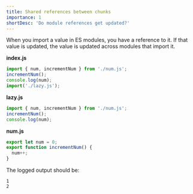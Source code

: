 ```yaml
---
title: Shared references between chunks
importance: 1
shortDesc: 'Do module references get updated?'
---
```


When you import a value in ES modules, you have a reference to it. If that value is updated, the value is updated across modules that import it.

**index.js**

```js
import { num, incrementNum } from './num.js';
incrementNum();
console.log(num);
import('./lazy.js');
```

**lazy.js**

```js
import { num, incrementNum } from './num.js';
incrementNum();
console.log(num);
```

**num.js**

```js
export let num = 0;
export function incrementNum() {
  num++;
}
```

The logged output should be:

```
1
2
```
